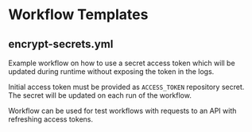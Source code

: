 # Workflow Templates

## encrypt-secrets.yml

Example workflow on how to use a secret access token which will be updated during runtime without exposing the token in the logs.

Initial access token must be provided as `ACCESS_TOKEN` repository secret. The secret will be updated on each run of the workflow.

Workflow can be used for test workflows with requests to an API with refreshing access tokens.
